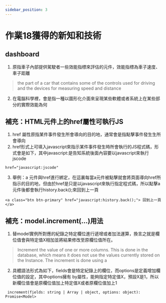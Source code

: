 ```yaml
---
sidebar_position: 3
---
```


# 作業18獲得的新知和技術

## dashboard
1. 原指車子內部提供駕駛者一些效能指標來評估的元件，效能指標為車子速度、車子距離
> the part of a car that contains some of the controls used for driving and the devices for measuring speed and distance
2. 在電腦科學裡，會是指一種以圖形化介面來呈現某些軟體或者系統上在某些部分的實際效能為何

## 補充：HTML元件上的href屬性可執行JS
1. href 屬性原指某件事件發生所會導向的目的地，通常會是指點擊事件發生生所會導向
2. href形式上可填入javascript來指示某件事件發生時所會執行的JS程式碼，形式會是如下，其中javascript:是告知系統後面內容要以javascript來執行jscode
```
href="javascript:jscode"
```
3. 舉例：a 元件與href進行綁定，在這裏每當a元件被點擊就會將頁面導向href所指示的目的地，但由於href是只是以javascript來執行指定程式碼，所以點擊a元件後都會執行history.back();來回到上一頁
```
<a class="btn btn-primary" href="javascript:history.back();"> 回到上一頁</a>
```

## 補充：model.increment(...)用法
1. 替model實例所對應的紀錄之特定欄位進行遞增或者加法運算，換言之就是欄位值會與特定值X相加並將結果修改至原欄位值所在。
> Increment the value of one or more columns. This is done in the database, which means it does not use the values currently stored on the Instance. The increment is done using a

2. 具體語法形式為如下，fields會是特定紀錄上的欄位，而options是定義增加欄位值的設定，其中options擁有
by屬性，能夠指定特定值X，預設X是1，所以新欄位值會是原欄位值加上特定值X或者原欄位值加上1
```
 increment(fields: string | Array | object, options: object): Promise<Model>
```
